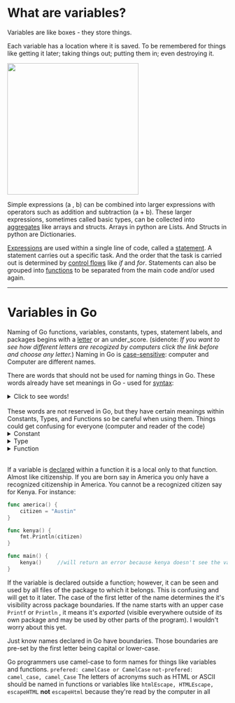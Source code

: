 # What are variables?

Variables are like boxes - they store things. 

Each variable has a location where it is saved. To be remembered for things like getting it later; taking things out; putting them in; even destroying it.

<img height="300" src="https://external-content.duckduckgo.com/iu/?u=https%3A%2F%2Fd2xjmi1k71iy2m.cloudfront.net%2Fdairyfarm%2Fid%2Fimages%2F443%2F0744375_PE743278_S5.jpg&f=1&nofb=1">

Simple expressions (a , b) can be combined into larger expressions with operators such as addition and subtraction (a + b). These larger expressions, sometimes called basic types, can be collected into [aggregates](https://www.computerhope.com/jargon/a/aggregat.htm) like arrays and structs. Arrays in python are Lists. And Structs in python are Dictionaries.

[Expressions](https://www.computerhope.com/jargon/e/expressi.htm) are used within a single line of code, called a [statement](https://www.computerhope.com/jargon/s/statemen.htm). A statement carries out a specific task. And the order that the task is carried out is determined by [control flows](https://www.computerhope.com/jargon/c/contflow.htm) like *if* and *for*. Statements can also be grouped into [functions](https://www.computerhope.com/jargon/f/function.htm) to be separated from the main code and/or used again.

---

# Variables in Go

Naming of Go functions, variables, constants, types, statement labels, and packages begins with a [letter](https://www.computerhope.com/jargon/l/letter.htm) or an under_score. (sidenote: *If you want to see how different letters are recogized by computers click the link before and choose any letter.*) Naming in Go is [case-sensitive](https://www.computerhope.com/jargon/c/casesens.htm): computer and Computer are different names.

There are words that should not be used for naming things in Go. These words already have set meanings in Go - used for [syntax](https://www.computerhope.com/jargon/s/syntax.htm):

<details>
  <summary>Click to see words!</summary>
  break<br>case<br>chan<br>const<br>continue<br>default<br>defer<br>else<br>fallthrough<br>for<br>func<br>go<br>goto<br>if<br>import<br>interface<br>map<br>package<br>range<br>return<br>select<br>struct<br>switch<br>type<br>var
</details>
<br>These words are not reserved in Go, but they have certain meanings within Constants, Types, and Functions so be careful when using them. Things could get confusing for everyone (computer and reader of the code)
<details>
  <summary>Constant</summary>
  true<br>false<br>iota<br>nil
</details>
<details>
  <summary>Type</summary>
  int<br>int8<br>int16<br>int32<br>int64<br>uint<br>unit8<br>uint16<br>uint32<br>uint64<br>uintpr<br>float32<br>float64<br>complex128<br>complex64<br>bool<br>byte<br>rune<br>string<br>error
</details>
<details>
  <summary>Function</summary>
  make<br>len<br>cap<br>new<br>append<br>copy<br>close<br>delete<br>compex<br>real<br>imag<br>panix<br>recover
</details>
<br>

If a variable is [declared](https://www.computerhope.com/jargon/d/declare.htm) within a function it is a local only to that function. Almost like citizenship. If you are born say in America you only have a recognized citizenship in America. You cannot be a recognized citizen say for Kenya. For instance:

```go
func america() {
    citizen = "Austin"
}

func kenya() {
    fmt.Println(citizen)
}

func main() {
    kenya()     //will return an error because kenya doesn't see the variable citizen which contains a string "Austin"
}

```
If the variable is declared outside a function; however, it can be seen and used by all files of the package to which it belongs. This is confusing and will get to it later. The case of the first letter of the name determines the it's visibility across package boundaries. If the name starts with an upper case `Printf` or `Println` , it means it's *exported* (visible everywhere outside of its own package and may be used by other parts of the program). I wouldn't worry about this yet.

Just know names declared in Go have boundaries. Those boundaries are pre-set by the first letter being capital or lower-case.

Go programmers use camel-case to form names for things like variables and functions.
`prefered: camelCase or CamelCase`
`not-prefered: camel_case, camel_Case`
The letters of acronyms such as HTML or ASCII should be named in functions or variables like `htmlEscape, HTMLEscape, escapeHTML` **not** `escapeHtml` because they're read by the computer in all 